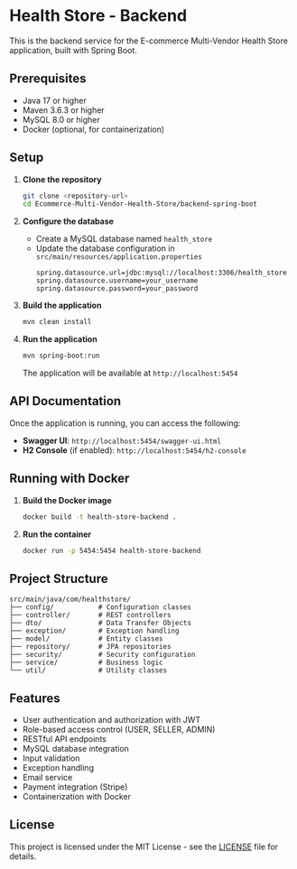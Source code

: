 # Health Store - Backend

This is the backend service for the E-commerce Multi-Vendor Health Store application, built with Spring Boot.

## Prerequisites

- Java 17 or higher
- Maven 3.6.3 or higher
- MySQL 8.0 or higher
- Docker (optional, for containerization)

## Setup

1. **Clone the repository**
   ```bash
   git clone <repository-url>
   cd Ecommerce-Multi-Vendor-Health-Store/backend-spring-boot
   ```

2. **Configure the database**
   - Create a MySQL database named `health_store`
   - Update the database configuration in `src/main/resources/application.properties`
     ```properties
     spring.datasource.url=jdbc:mysql://localhost:3306/health_store
     spring.datasource.username=your_username
     spring.datasource.password=your_password
     ```

3. **Build the application**
   ```bash
   mvn clean install
   ```

4. **Run the application**
   ```bash
   mvn spring-boot:run
   ```
   The application will be available at `http://localhost:5454`

## API Documentation

Once the application is running, you can access the following:

- **Swagger UI**: `http://localhost:5454/swagger-ui.html`
- **H2 Console** (if enabled): `http://localhost:5454/h2-console`

## Running with Docker

1. **Build the Docker image**
   ```bash
   docker build -t health-store-backend .
   ```

2. **Run the container**
   ```bash
   docker run -p 5454:5454 health-store-backend
   ```

## Project Structure

```
src/main/java/com/healthstore/
├── config/           # Configuration classes
├── controller/       # REST controllers
├── dto/              # Data Transfer Objects
├── exception/        # Exception handling
├── model/            # Entity classes
├── repository/       # JPA repositories
├── security/         # Security configuration
├── service/          # Business logic
└── util/             # Utility classes
```

## Features

- User authentication and authorization with JWT
- Role-based access control (USER, SELLER, ADMIN)
- RESTful API endpoints
- MySQL database integration
- Input validation
- Exception handling
- Email service
- Payment integration (Stripe)
- Containerization with Docker

## License

This project is licensed under the MIT License - see the [LICENSE](LICENSE) file for details.
